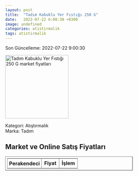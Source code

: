 ```yaml
---
layout: post
title:  "Tadım Kabuklu Yer Fıstığı 250 G"
date:   2022-07-22 6:00:30 +0300
image: undefined
categories: atistirmalik
tags: atistirmalik
---
```


Son Güncelleme: 2022-07-22 9:00:30

<img src="undefined" width="200" alt="Tadım Kabuklu Yer Fıstığı 250 G market fiyatları" />

Kategori: Atıştırmalık
<br />
Marka: Tadım

<h2>Market ve Online Satış Fiyatları</h2>

<table border="1" style="padding: 5px;width:80%;">
  <tr>
    <td style="padding: 5px;"><strong>Perakendeci</strong></td>
    <td><strong>Fiyat</strong></td>
    <td><strong>İşlem</strong></td>
  </tr>
  
</table>
